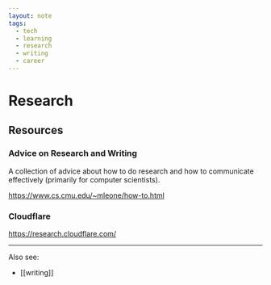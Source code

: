 ```yaml
---
layout: note
tags:
  - tech
  - learning
  - research
  - writing
  - career
---
```


# Research

## Resources

### Advice on Research and Writing

A collection of advice about how to do research and how to communicate effectively (primarily for computer scientists).

https://www.cs.cmu.edu/~mleone/how-to.html

### Cloudflare

https://research.cloudflare.com/

---

Also see:

- [[writing]]
